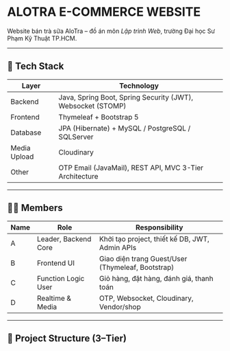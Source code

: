 # ALOTRA E-COMMERCE WEBSITE

Website bán trà sữa AloTra – đồ án môn *Lập trình Web*, trường Đại học Sư Phạm Kỹ Thuật TP.HCM.

---

## 🚀 Tech Stack

| Layer         | Technology                                                         |
|--------------|--------------------------------------------------------------------|
| Backend      | Java, Spring Boot, Spring Security (JWT), Websocket (STOMP)         |
| Frontend     | Thymeleaf + Bootstrap 5                                             |
| Database     | JPA (Hibernate) + MySQL / PostgreSQL / SQLServer                    |
| Media Upload | Cloudinary                                                         |
| Other        | OTP Email (JavaMail), REST API, MVC 3-Tier Architecture             |

---

## 👨‍💻 Members

| Name | Role | Responsibility |
|------|------|----------------|
| A    | Leader, Backend Core | Khởi tạo project, thiết kế DB, JWT, Admin APIs |
| B    | Frontend UI         | Giao diện trang Guest/User (Thymeleaf, Bootstrap) |
| C    | Function Logic User | Giỏ hàng, đặt hàng, đánh giá, thanh toán        |
| D    | Realtime & Media    | OTP, Websocket, Cloudinary, Vendor/shop          |

---

## 📁 Project Structure (3–Tier)

